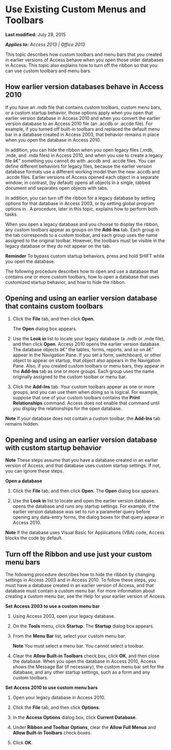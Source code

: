 
# Use Existing Custom Menus and Toolbars

 **Last modified:** July 28, 2015

 _**Applies to:** Access 2013 | Office 2013_

This topic describes how custom toolbars and menu bars that you created in earlier versions of Access behave when you open those older databases in Access. This topic also explains how to turn off the ribbon so that you can use custom toolbars and menu bars.


## How earlier version databases behave in Access 2010

If you have an .mdb file that contains custom toolbars, custom menu bars, or a custom startup behavior, those options apply when you open that earlier version database in Access 2010 and when you convert the earlier version database to an Access 2010 file (an .accdb or .accde file). For example, if you turned off built-in toolbars and replaced the default menu bar in a database created in Access 2003, that behavior remains in place when you open the database in Access 2010.

In addition, you can hide the ribbon when you open legacy files (.mdb, .mde, and .mda files) in Access 2010, and when you use to create a legacy file â€” something you cannot do with .accdb and .accde files. You can define different behaviors for legacy files, because the earlier version database formats use a different working model than the new .accdb and .accde files. Earlier versions of Access opened each object in a separate window; in contrast, (by default) opens all objects in a single, tabbed document and separates open objects with tabs.

 In addition, you can turn off the ribbon for a legacy database by setting options for that database in Access 2003, or by setting global program options in . A procedure, later in this topic, explains how to perform both tasks.

When you open a legacy database and you choose to display the ribbon, any custom toolbars appear as groups on the  **Add-Ins** tab. Each group in the tab corresponds to a custom toolbar, and each group uses the name assigned to the original toolbar. However, the toolbars must be visible in the legacy database or they do not appear on the tab.

 **Reminder** To bypass custom startup behaviors, press and hold SHIFT while you open the database.

The following procedure describes how to open and use a database that contains one or more custom toolbars, how to open a database that uses customized startup behavior, and how to hide the ribbon.


## Opening and using an earlier version database that contains custom toolbars


1. Click the  **File** tab, and then click **Open**.
    
    The  **Open** dialog box appears.
    
2. Use the  **Look in** list to locate your legacy database (a .mdb or .mde file), and then click **Open**. Access 2010 opens the earlier version database. The database objects â€” the tables, forms, reports, and so on â€” appear in the Navigation Pane. If you set a form, switchboard, or other object to appear on startup, that object also appears in the Navigation Pane. Also, if you created custom toolbars or menu bars, they appear in the  **Add-Ins** tab as one or more groups. Each group uses the name originally assigned to the custom toolbar or menu bar.
    
3. Click the  **Add-Ins** tab. Your custom toolbars appear as one or more groups, and you can use them when doing so is logical. For example, suppose that one of your custom toolbars contains the **Print Relationships** command. Access does not enable that command until you display the relationships for the open database.
    

 **Note**  If your database does not contain a custom toolbar, the  **Add-Ins** tab remains hidden.


## Opening and using an earlier version database with custom startup behavior


 **Note**  These steps assume that you have a database created in an earlier version of Access, and that database uses custom startup settings. If not, you can ignore these steps.

 **Open a database**


1. Click the  **File** tab, and then click **Open**. The  **Open** dialog box appears.
    
2. Use the  **Look in** list to locate and open the earlier version database. opens the database and runs any startup settings. For example, if the earlier version database was set to run a parameter query before opening any data-entry forms, the dialog boxes for that query appear in Access 2010.
    

 **Note**  If the database uses Visual Basic for Applications (VBA) code, Access blocks the code by default.


## Turn off the Ribbon and use just your custom menu bars

The following procedure describes how to hide the ribbon by changing settings in Access 2003 and in Access 2010. To follow these steps, you must have a database created in an earlier version of Access, and that database must contain a custom menu bar. For more information about creating a custom menu bar, see the Help for your earlier version of Access.

 **Set Access 2003 to use a custom menu bar**


1. Using Access 2003, open your legacy database.
    
2. On the  **Tools** menu, click **Startup**. The  **Startup** dialog box appears.
    
3. From the  **Menu Bar** list, select your custom menu bar.
    
     **Note**  You must select a menu bar. You cannot select a toolbar.
4. Clear the  **Allow Built-in Toolbars** check box, click **OK**, and then close the database. When you open the database in Access 2010, Access shows the Message Bar (if necessary), the custom menu bar set for the database, and any other startup settings, such as a form and any custom toolbars.
    
 **Set Access 2010 to use custom menu bars**


1. Open your legacy database in Access 2010.
    
2. Click the  **File** tab, and then click **Options**.
    
3. In the  **Access Options** dialog box, click **Current Database**.
    
4. Under  **Ribbon and Toolbar Options**, clear the  **Allow Full Menus** and **Allow Built-in Toolbars** check boxes.
    
5. Click  **OK**.
    
